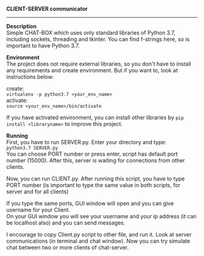 **CLIENT-SERVER communicator**
<hr>

**Description**<br>
Simple CHAT-BOX which uses only standard libraries of Python 3.7, including sockets, threading and tkinter.
You can find f-strings here, so is important to have Python 3.7.


**Environment**<br>
The project does not require external libraries, so you don't have to install any requirements and create environment.
But if you want to, look at instructions below:

create:<br>
`virtualenv -p python3.7 <your_env_name>`<br>
activate:<br>
`source <your_env_name>/bin/activate`

If you have activated environment, you can install other libraries by `pip install <libraryname>` to improve this project. 



**Running**<br>
First, you have to run SERVER.py. Enter your directory and type:<br>
`python3.7 SERVER.py`<br>
You can choose PORT number or press enter, script has default port number (15000). After this, 
server is waiting for connections from other clients.

Now, you can run CLIENT.py. After running this script, you have to type PORT number (is important to type the same value 
in both scripts, for server and for all clients)

If you type the same ports, GUI window will open and you can give username for your Client.<br>
On your GUI window you will see your username and your ip address (it can be localhost also) and you can send messages.

I encourage to copy Client.py script to other file, and run it. Look at server communications (in terminal and chat window).
Now you can try simulate chat between two or more clients of chat-server.


